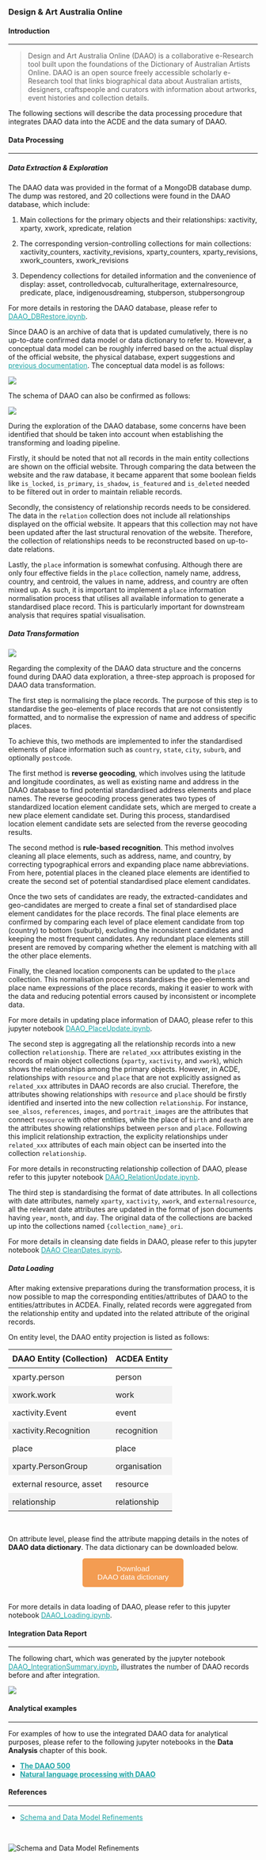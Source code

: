 ### Design & Art Australia Online

#### Introduction
---
> Design and Art Australia Online (DAAO) is a collaborative e-Research tool built upon the foundations of the Dictionary of Australian Artists Online. DAAO is an open source freely accessible scholarly e-Research tool that links biographical data about Australian artists, designers, craftspeople and curators with information about artworks, event histories and collection details.

The following sections will describe the data processing procedure that integrates DAAO data into the ACDE and the data sumary of DAAO.

#### Data Processing
---
##### Data Extraction & Exploration

The DAAO data was provided in the format of a MongoDB database dump. The dump was restored, and 20 collections were found in the DAAO database, which include:

1. Main collections for the primary objects and their relationships: xactivity, xparty, xwork, xpredicate, relation

2. The corresponding version-controlling collections for main collections: xactivity_counters, xactivity_revisions, xparty_counters, xparty_revisions, xwork_counters, xwork_revisions

3. Dependency collections for detailed information and the convenience of display: asset, controlledvocab, culturalheritage, externalresource, predicate, place, indigenousdreaming, stubperson, stubpersongroup

For more details in restoring the DAAO database, please refer to [DAAO_DBRestore.ipynb](https://github.com/acd-engine/jupyterbook/blob/main/integration%20notebooks/DAAO_DBRestore.ipynb).

Since DAAO is an archive of data that is updated cumulatively, there is no up-to-date confirmed data model or data dictionary to refer to. However, a conceptual data model can be roughly inferred based on the actual display of the official website, the physical database, expert suggestions and [previous documentation](https://blogs.unsw.edu.au/daao/blog/2015/03/schema-and-data-model-refinements/). The conceptual data model is as follows:

![](./images/ivy_images/DAAO_Conceptual_Data_Model.png)
<br>

The schema of DAAO can also be confirmed as follows:

![](./images/ivy_images/DAAO_Schema.png)
<br>

During the exploration of the DAAO database, some concerns have been identified that should be taken into account when establishing the transforming and loading pipeline.

Firstly, it should be noted that not all records in the main entity collections are shown on the official website. Through comparing the data between the website and the raw database, it became apparent that some boolean fields like `is_locked`, `is_primary`, `is_shadow`, `is_featured` and `is_deleted` needed to be filtered out in order to maintain reliable records.

Secondly, the consistency of relationship records needs to be considered. The data in the `relation` collection does not include all relationships displayed on the official website. It appears that this collection may not have been updated after the last structural renovation of the website. Therefore, the collection of relationships needs to be reconstructed based on up-to-date relations.

Lastly, the `place` information is somewhat confusing. Although there are only four effective fields in the `place` collection, namely name, address, country, and centroid, the values in name, address, and country are often mixed up. As such, it is important to implement a `place` information normalisation process that utilises all available information to generate a standardised place record. This is particularly important for downstream analysis that requires spatial visualisation.

##### Data Transformation

![](./images/ivy_images/DAAO_ETL_Workflow.png)
<br>

Regarding the complexity of the DAAO data structure and the concerns found during DAAO data exploration, a three-step approach is proposed for DAAO data transformation. 

The first step is normalising the place records. The purpose of this step is to standardise the geo-elements of place records that are not consistently formatted, and to normalise the expression of name and address of specific places.  

To achieve this, two methods are implemented to infer the standardised elements of place information such as `country`, `state`, `city`, `suburb`, and optionally `postcode`. 

The first method is **reverse geocoding**, which involves using the latitude and longitude coordinates, as well as existing name and address in the DAAO database to find potential standardised address elements and place names. The reverse geocoding process generates two types of standardized location element candidate sets, which are merged to create a new place element candidate set. During this process, standardised location element candidate sets are selected from the reverse geocoding results.  

The second method is **rule-based recognition**. This method involves cleaning all place elements, such as address, name, and country, by correcting typographical errors and expanding place name abbreviations. From here, potential places in the cleaned place elements are identified to create the second set of potential standardised place element candidates.  

Once the two sets of candidates are ready, the extracted-candidates and geo-candidates are merged to create a final set of standardised place element candidates for the place records. The final place elements are confirmed by comparing each level of place element candidate from top (country) to bottom (suburb), excluding the inconsistent candidates and keeping the most frequent candidates. Any redundant place elements still present are removed by comparing whether the element is matching with all the other place elements.  

Finally, the cleaned location components can be updated to the `place` collection. This normalisation process standardises the geo-elements and place name expressions of the place records, making it easier to work with the data and reducing potential errors caused by inconsistent or incomplete data.

For more details in updating place information of DAAO, please refer to this jupyter notebook [DAAO_PlaceUpdate.ipynb](https://github.com/acd-engine/jupyterbook/blob/main/integration%20notebooks/DAAO_PlaceUpdate.ipynb).

The second step is aggregating all the relationship records into a new collection `relationship`. There are `related_xxx` attributes existing in the records of main object collections (`xparty`, `xactivity`, and `xwork`), which shows the relationships among the primary objects. However, in ACDE, relationships with `resource` and `place`  that are not explicitly assigned as `related_xxx` attributes in DAAO records are also crucial. Therefore, the attributes showing relationships with `resource` and `place` should be firstly identified and inserted into the new collection `relationship`. For instance, `see_alsos`, `references`, `images`, and `portrait_images` are the attributes that connect `resource` with other entities, while the place of  `birth` and `death` are the attributes showing relationships between `person` and `place`. Following this implicit relationship extraction, the explicity relationships under `related_xxx` attributes of each main object can be inserted into the collection `relationship`.

For more details in reconstructing relationship collection of DAAO, please refer to this jupyter notebook [DAAO_RelationUpdate.ipynb](https://github.com/acd-engine/jupyterbook/blob/main/integration%20notebooks/DAAO_RelationUpdate.ipynb).

The third step is standardising the format of date attributes. In all collections with date attributes, namely `xparty`, `xactivity`, `xwork`, and `externalresource`, all the relevant date attributes are updated in the format of json documents having `year`, `month`, and `day`. The original data of the collections are backed up into the collections named `{collection_name}_ori`. 

For more details in cleansing date fields in DAAO, please refer to this jupyter notebook [DAAO CleanDates.ipynb](https://github.com/acd-engine/jupyterbook/blob/main/integration%20notebooks/DAAO_CleanDates.ipynb).

##### Data Loading

After making extensive preparations during the transformation process, it is now possible to map the corresponding entities/attributes of DAAO to the entities/attributes in ACDEA. Finally, related records were aggregated from the relationship entity and updated into the related attribute of the original records.

On entity level, the DAAO entity projection is listed as follows:

<style>
  /* CSS for zebra-striped table */
  table {
    border-collapse: collapse;
    width: 100%;
  }

  th, td {
    padding: 8px;
  }

  /* Zebra striping */
  tr:nth-child(even) {
    background-color: #f2f2f2;
  }
</style>

| DAAO Entity (Collection) | ACDEA Entity |
| ------------------------ | ------------ |
| xparty.person            | person       |
| xwork.work               | work         |
| xactivity.Event          | event        |
| xactivity.Recognition    | recognition  |
| place                    | place        |
| xparty.PersonGroup       | organisation |
| external resource, asset | resource     |
| relationship             | relationship |
<br>

On attribute level, please find the attribute mapping details in the notes of **DAAO data dictionary**. The data dictionary can be downloaded below. 

<!DOCTYPE html>
<html>
<head>
<meta name="viewport" content="width=device-width, initial-scale=1">
<!-- Add icon library -->
<link rel="stylesheet" href="https://cdnjs.cloudflare.com/ajax/libs/font-awesome/4.7.0/css/font-awesome.min.css">
<style>
.btn {
  background-color: #f39c52;
  border: none;
  color: white;
  padding: 12px 30px;
  cursor: pointer;
  font-size: 15px;
  border-radius: 5px; /* Make the button rounder */
}
</style>

</head>
<body>

<div style="text-align: center;">
	<button id="download-btn" class="btn"><i class="fa fa-download"></i> Download <br>DAAO data dictionary</button>
</div>

</body>
</html>

<script src="https://cdn.jsdelivr.net/npm/filesaver.js"></script>
<script>
  // Define the URL of the CSV file
  const csvUrl = "https://raw.githubusercontent.com/acd-engine/jupyterbook/master/data dictionaries/DAAO_Data_Dictionary.xlsx";
  
  // Add a click event listener to the button
  document.getElementById("download-btn").addEventListener("click", () => {
    // Load the CSV file from the URL using an XMLHttpRequest
    const xhr = new XMLHttpRequest();
    xhr.open("GET", csvUrl);
    xhr.responseType = "blob";
    xhr.onload = () => {
      // Save the Blob as a file with the given name
      saveAs(xhr.response, "DAAO_Data_Dictionary.xlsx");
    };
    xhr.send();
  });
</script>
<br>

For more details in data loading of DAAO, please refer to this jupyter notebook [DAAO_Loading.ipynb](https://github.com/acd-engine/jupyterbook/blob/main/integration%20notebooks/DAAO_Loading.ipynb).

#### Integration Data Report
---
The following chart, which was generated by the jupyter notebook [DAAO_IntegrationSummary.ipynb](https://github.com/acd-engine/jupyterbook/blob/main/integration%20notebooks/DAAO_IntegrationSummary.ipynb), illustrates the number of DAAO records before and after integration.

![](./images/ivy_images/DAAO_integration_summary.png)

#### Analytical examples
---
For examples of how to use the integrated DAAO data for analytical purposes, please refer to the following jupyter notebooks in the **Data Analysis** chapter of this book.
- [**The DAAO 500**](https://acd-engine.github.io/jupyterbook/Analysis_DAAO500.html)
- [**Natural language processing with DAAO**](https://acd-engine.github.io/jupyterbook/Analysis_DAAOVenues.html)

#### References
---
* [Schema and Data Model Refinements](https://blogs.unsw.edu.au/daao/blog/2015/03/schema-and-data-model-refinements/)
<br>

![Schema and Data Model Refinements](https://blogs.unsw.edu.au/daao/files/2015/03/DAAO-Data-Model-Proposed-Revisions-February-20151.jpg "Schema and Data Model Refinements")

<style>
  a {
    color: #1ea5a6 !important;
  }
</style>